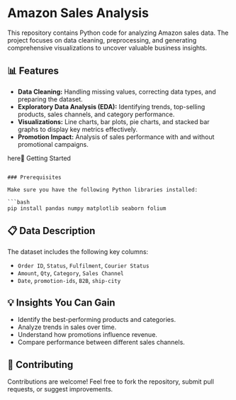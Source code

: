 # Amazon Sales Analysis

This repository contains Python code for analyzing Amazon sales data. The project focuses on data cleaning, preprocessing, and generating comprehensive visualizations to uncover valuable business insights.

## 📊 Features

- **Data Cleaning:** Handling missing values, correcting data types, and preparing the dataset.
- **Exploratory Data Analysis (EDA):** Identifying trends, top-selling products, sales channels, and category performance.
- **Visualizations:** Line charts, bar plots, pie charts, and stacked bar graphs to display key metrics effectively.
- **Promotion Impact:** Analysis of sales performance with and without promotional campaigns.


 here🚀 Getting Started
```

### Prerequisites

Make sure you have the following Python libraries installed:

```bash
pip install pandas numpy matplotlib seaborn folium
```

## 📋 Data Description

The dataset includes the following key columns:

- `Order ID`, `Status`, `Fulfilment`, `Courier Status`
- `Amount`, `Qty`, `Category`, `Sales Channel`
- `Date`, `promotion-ids`, `B2B`, `ship-city`

## 💡 Insights You Can Gain

- Identify the best-performing products and categories.
- Analyze trends in sales over time.
- Understand how promotions influence revenue.
- Compare performance between different sales channels.

## 🤝 Contributing

Contributions are welcome! Feel free to fork the repository, submit pull requests, or suggest improvements.

